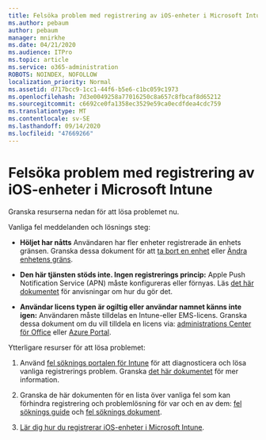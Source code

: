 ```yaml
---
title: Felsöka problem med registrering av iOS-enheter i Microsoft Intune
ms.author: pebaum
author: pebaum
manager: mnirkhe
ms.date: 04/21/2020
ms.audience: ITPro
ms.topic: article
ms.service: o365-administration
ROBOTS: NOINDEX, NOFOLLOW
localization_priority: Normal
ms.assetid: d717bcc9-1cc1-44f6-b5e6-c1bc059c1973
ms.openlocfilehash: 7d3e0049258a77016250c8a657c8fbcaf8d65212
ms.sourcegitcommit: c6692ce0fa1358ec3529e59ca0ecdfdea4cdc759
ms.translationtype: MT
ms.contentlocale: sv-SE
ms.lasthandoff: 09/14/2020
ms.locfileid: "47669266"
---
```

# <a name="troubleshoot-issues-with-enrolling-ios-devices-in-microsoft-intune"></a>Felsöka problem med registrering av iOS-enheter i Microsoft Intune

Granska resurserna nedan för att lösa problemet nu. 
  
Vanliga fel meddelanden och lösnings steg:
  
- **Höljet har nåtts** Användaren har fler enheter registrerade än enhets gränsen. Granska dessa dokument för att [ta bort en enhet](https://docs.microsoft.com/intune/devices-wipe) eller [Ändra enhetens gräns](https://docs.microsoft.com/intune/enrollment-restrictions-set#set-device-limit-restrictions).
    
- **Den här tjänsten stöds inte. Ingen registrerings princip:** Apple Push Notification Service (APN) måste konfigureras eller förnyas. Läs [det här dokumentet](https://docs.microsoft.com/intune/apple-mdm-push-certificate-get) för anvisningar om hur du gör det. 
    
- **Användar licens typen är ogiltig eller användar namnet känns inte igen:** Användaren måste tilldelas en Intune-eller EMS-licens. Granska dessa dokument om du vill tilldela en licens via: [administrations Center för Office](https://docs.microsoft.com/intune/licenses-assign) eller [Azure Portal](https://docs.microsoft.com/azure/active-directory/license-users-groups).
    
Ytterligare resurser för att lösa problemet:
  
1. Använd [fel söknings portalen för Intune](https://devicemanagement.microsoft.com/#blade/Microsoft_Intune_DeviceSettings/TroubleshootBlade) för att diagnosticera och lösa vanliga registrerings problem. Granska [det här dokumentet](https://docs.microsoft.com/intune/help-desk-operators) för mer information. 
    
2. Granska de här dokumenten för en lista över vanliga fel som kan förhindra registrering och problemlösning för var och en av dem: [fel söknings guide](https://support.microsoft.com/help/4039809/troubleshooting-ios-device-enrollment-in-intune) och [fel söknings dokument](https://docs.microsoft.com/intune-classic/troubleshoot/troubleshoot-device-enrollment-in-intune).
    
3. [Lär dig hur du registrerar iOS-enheter i Microsoft Intune](https://docs.microsoft.com/intune/ios-enroll).
    

